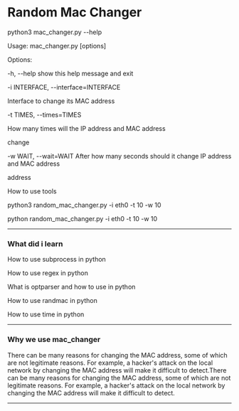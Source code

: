 <h1>Random Mac Changer</h1>

<p>python3 mac_changer.py --help<p>
<p>Usage: mac_changer.py [options]</p>
<p>Options:</p>
<p>-h, --help            show this help message and exit</p>
<p>-i INTERFACE, --interface=INTERFACE</p>
<p>Interface to change its MAC address</p>
<p>-t TIMES, --times=TIMES</p>
<p>How many times will the IP address and MAC address</p>
<p>change</p>
<p>-w WAIT, --wait=WAIT  After how many seconds should it change IP address and MAC address</p>
<p>address</p>                  
<p>How to use tools</p>
<p>python3 random_mac_changer.py -i eth0 -t 10 -w 10</p>
<p>python random_mac_changer.py -i eth0 -t 10 -w 10 </p>
<hr>
<h3>What did i learn</h3>
<p>How to use subprocess in python</p>
<p>How to use regex in python</p>
<p>What is optparser and how to use in python</p>
<p>How to use randmac in python</p>
<p>How to use time in python</p>
<hr>
<h3>Why we use mac_changer</h3>
<p>There can be many reasons for changing the MAC address, some of which are not legitimate reasons. For example, a hacker's attack on the local network by changing the MAC address will make it difficult to detect.There can be many reasons for changing the MAC address, some of which are not legitimate reasons. For example, a hacker's attack on the local network by changing the MAC address will make it difficult to detect.</p>
<hr>
